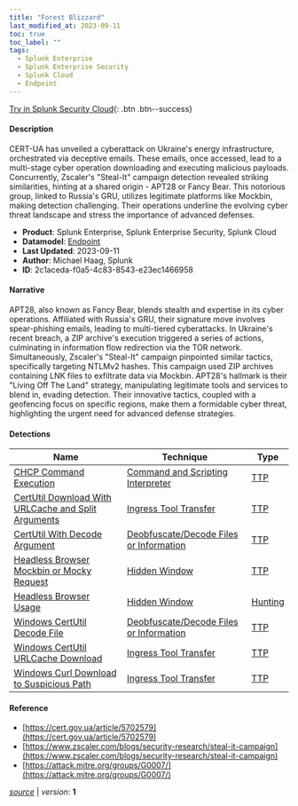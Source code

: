 ```yaml
---
title: "Forest Blizzard"
last_modified_at: 2023-09-11
toc: true
toc_label: ""
tags:
  - Splunk Enterprise
  - Splunk Enterprise Security
  - Splunk Cloud
  - Endpoint
---
```


[Try in Splunk Security Cloud](https://www.splunk.com/en_us/cyber-security.html){: .btn .btn--success}

#### Description

CERT-UA has unveiled a cyberattack on Ukraine's energy infrastructure, orchestrated via deceptive emails. These emails, once accessed, lead to a multi-stage cyber operation downloading and executing malicious payloads. Concurrently, Zscaler's "Steal-It" campaign detection revealed striking similarities, hinting at a shared origin - APT28 or Fancy Bear. This notorious group, linked to Russia's GRU, utilizes legitimate platforms like Mockbin, making detection challenging. Their operations underline the evolving cyber threat landscape and stress the importance of advanced defenses.

- **Product**: Splunk Enterprise, Splunk Enterprise Security, Splunk Cloud
- **Datamodel**: [Endpoint](https://docs.splunk.com/Documentation/CIM/latest/User/Endpoint)
- **Last Updated**: 2023-09-11
- **Author**: Michael Haag, Splunk
- **ID**: 2c1aceda-f0a5-4c83-8543-e23ec1466958

#### Narrative

APT28, also known as Fancy Bear, blends stealth and expertise in its cyber operations. Affiliated with Russia's GRU, their signature move involves spear-phishing emails, leading to multi-tiered cyberattacks. In Ukraine's recent breach, a ZIP archive's execution triggered a series of actions, culminating in information flow redirection via the TOR network. Simultaneously, Zscaler's "Steal-It" campaign pinpointed similar tactics, specifically targeting NTLMv2 hashes. This campaign used ZIP archives containing LNK files to exfiltrate data via Mockbin. APT28's hallmark is their "Living Off The Land" strategy, manipulating legitimate tools and services to blend in, evading detection. Their innovative tactics, coupled with a geofencing focus on specific regions, make them a formidable cyber threat, highlighting the urgent need for advanced defense strategies.

#### Detections

| Name        | Technique   | Type         |
| ----------- | ----------- |--------------|
| [CHCP Command Execution](/endpoint/21d236ec-eec1-11eb-b23e-acde48001122/) | [Command and Scripting Interpreter](/tags/#command-and-scripting-interpreter) | [TTP](https://github.com/splunk/security_content/wiki/Detection-Analytic-Types) |
| [CertUtil Download With URLCache and Split Arguments](/endpoint/415b4306-8bfb-11eb-85c4-acde48001122/) | [Ingress Tool Transfer](/tags/#ingress-tool-transfer) | [TTP](https://github.com/splunk/security_content/wiki/Detection-Analytic-Types) |
| [CertUtil With Decode Argument](/endpoint/bfe94226-8c10-11eb-a4b3-acde48001122/) | [Deobfuscate/Decode Files or Information](/tags/#deobfuscate/decode-files-or-information) | [TTP](https://github.com/splunk/security_content/wiki/Detection-Analytic-Types) |
| [Headless Browser Mockbin or Mocky Request](/endpoint/94fc85a1-e55b-4265-95e1-4b66730e05c0/) | [Hidden Window](/tags/#hidden-window) | [TTP](https://github.com/splunk/security_content/wiki/Detection-Analytic-Types) |
| [Headless Browser Usage](/endpoint/869ba261-c272-47d7-affe-5c0aa85c93d6/) | [Hidden Window](/tags/#hidden-window) | [Hunting](https://github.com/splunk/security_content/wiki/Detection-Analytic-Types) |
| [Windows CertUtil Decode File](/endpoint/b06983f4-8f72-11ec-ab50-acde48001122/) | [Deobfuscate/Decode Files or Information](/tags/#deobfuscate/decode-files-or-information) | [TTP](https://github.com/splunk/security_content/wiki/Detection-Analytic-Types) |
| [Windows CertUtil URLCache Download](/endpoint/8cb1ad38-8f6d-11ec-87a3-acde48001122/) | [Ingress Tool Transfer](/tags/#ingress-tool-transfer) | [TTP](https://github.com/splunk/security_content/wiki/Detection-Analytic-Types) |
| [Windows Curl Download to Suspicious Path](/endpoint/c32f091e-30db-11ec-8738-acde48001122/) | [Ingress Tool Transfer](/tags/#ingress-tool-transfer) | [TTP](https://github.com/splunk/security_content/wiki/Detection-Analytic-Types) |

#### Reference

* [https://cert.gov.ua/article/5702579](https://cert.gov.ua/article/5702579)
* [https://www.zscaler.com/blogs/security-research/steal-it-campaign](https://www.zscaler.com/blogs/security-research/steal-it-campaign)
* [https://attack.mitre.org/groups/G0007/](https://attack.mitre.org/groups/G0007/)



[*source*](https://github.com/splunk/security_content/tree/develop/stories/forest_blizzard.yml) \| *version*: **1**
